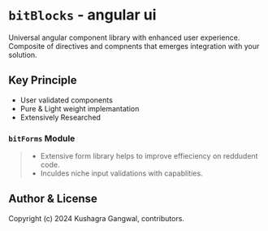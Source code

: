 # `bitBlocks` - angular ui 

Universal angular component library with enhanced user experience.
Composite of directives and compnents that emerges integration with your solution.

## Key Principle
- User validated components
- Pure & Light weight implemantation  
- Extensively Researched 
 

### `bitForms` Module
> - Extensive form library helps to improve effieciency on reddudent code.
> - Inculdes niche input validations with capablities.






## Author & License
Copyright (c) 2024 Kushagra Gangwal, contributors.  